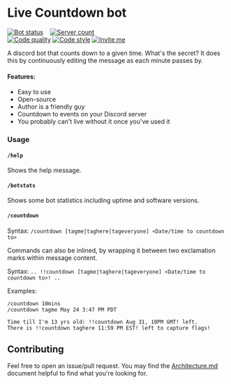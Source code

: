 # Live Countdown bot

[![Bot status](https://top.gg/api/widget/status/710486805836988507.svg?noavatar=true)](https://top.gg/bot/710486805836988507) &nbsp;&nbsp; [![Server count](https://top.gg/api/widget/servers/710486805836988507.svg?noavatar=true)](https://top.gg/bot/710486805836988507) <br>
[![Code quality](https://img.shields.io/badge/Quality-Ninja-critical)](https://javascript.info/ninja-code) [![Code style](https://img.shields.io/badge/Style-Prettier-ff69b4)](https://github.com/prettier/prettier) [![Invite me](https://img.shields.io/static/v1?style=flat&logo=discord&logoColor=FFF&label=&message=invite%20me&color=7289DA)](https://discord.com/api/oauth2/authorize?client_id=710486805836988507&permissions=2048&scope=bot)

<!--- 
No tests? 
[![Tests](https://github.com/radiantly/live-countdown-bot/workflows/Tests/badge.svg)](https://github.com/radiantly/live-countdown-bot/actions?query=workflow%3A%22Tests%22)
---> 

A discord bot that counts down to a given time. What's the secret? It does this by continuously editing the message as each minute passes by.

#### Features:

- Easy to use
- Open-source
- Author is a friendly guy
- Countdown to events on your Discord server
- You probably can't live without it once you've used it

### Usage

#### `/help`

Shows the help message.

#### `/botstats`

Shows some bot statistics including uptime and software versions.

#### `/countdown`

Syntax: `/countdown [tagme|taghere|tageveryone] <Date/time to countdown to>`

Commands can also be inlined, by wrapping it between two exclamation marks within message content.

Syntax: `.. !!countdown [tagme|taghere|tageveryone] <Date/time to countdown to>! ..`

Examples:

```
/countdown 10mins
/countdown tagme May 24 3:47 PM PDT

Time till I'm 13 yrs old: !!countdown Aug 31, 10PM GMT! left.
There is !!countdown taghere 11:59 PM EST! left to capture flags!
```

## Contributing

Feel free to open an issue/pull request. You may find the [Architecture.md](./Architecture.md) document helpful to find what you're looking for.
